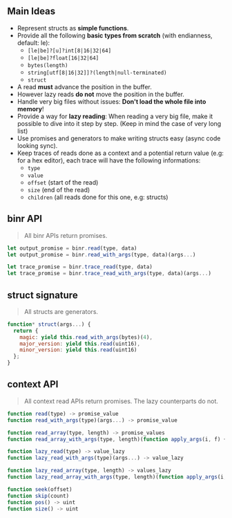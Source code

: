 ## Main Ideas

* Represent structs as **simple functions**.
* Provide all the following **basic types from scratch** (with endianness, default: le):
  * ```[le|be]?[u]?int[8|16|32|64]```
  * ```[le|be]?float[16|32|64]```
  * ```bytes(length)```
  * ```string[utf[8|16|32]]?(length|null-terminated)```
  * ```struct```
* A read **must** advance the position in the buffer.
* However lazy reads **do not** move the position in the buffer.
* Handle very big files without issues: **Don't load the whole file into memory**!
* Provide a way for **lazy reading**: When reading a very big file, make it possible to dive into it step by step. (Keep in mind the case of very long list)
* Use promises and generators to make writing structs easy (async code looking sync).
* Keep traces of reads done as a context and a potential return value (e.g: for a hex editor), each trace will have the following informations:
  * ```type```
  * ```value```
  * ```offset``` (start of the read)
  * ```size``` (end of the read)
  * ```children``` (all reads done for this one, e.g: structs)

## binr API

> All binr APIs return promises.

```js
let output_promise = binr.read(type, data)
let output_promise = binr.read_with_args(type, data)(args...)

let trace_promise = binr.trace_read(type, data)
let trace_promise = binr.trace_read_with_args(type, data)(args...)
```

## struct signature

> All structs are generators.

```js
function* struct(args...) {
  return {
    magic: yield this.read_with_args(bytes)(4),
    major_version: yield this.read(uint16),
    minor_version: yield this.read(uint16)
  };
}
```

## context API

> All context read APIs return promises. The lazy counterparts do not.

```js
function read(type) -> promise_value
function read_with_args(type)(args...) -> promise_value

function read_array(type, length) -> promise_values
function read_array_with_args(type, length)(function apply_args(i, f) { return f(args...); }) -> promise_values

function lazy_read(type) -> value_lazy
function lazy_read_with_args(type)(args...) -> value_lazy

function lazy_read_array(type, length) -> values_lazy
function lazy_read_array_with_args(type, length)(function apply_args(i, f) { return f(args...); }) -> values_lazy

function seek(offset)
function skip(count)
function pos() -> uint
function size() -> uint
```
